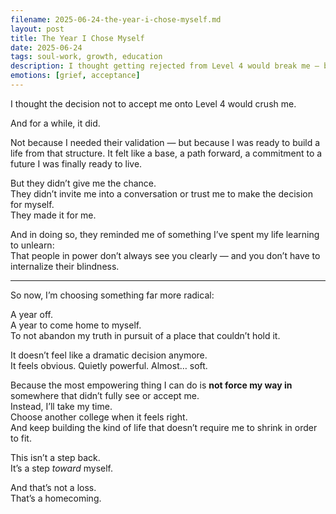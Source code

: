 ```yaml
---
filename: 2025-06-24-the-year-i-chose-myself.md
layout: post
title: The Year I Chose Myself
date: 2025-06-24
tags: soul-work, growth, education
description: I thought getting rejected from Level 4 would break me — but instead, it gave me the clarity to choose something far more important: myself.
emotions: [grief, acceptance]
---
```


I thought the decision not to accept me onto Level 4 would crush me.

And for a while, it did.

Not because I needed their validation — but because I was ready to build a life from that structure. It felt like a base, a path forward, a commitment to a future I was finally ready to live.

But they didn’t give me the chance.  
They didn’t invite me into a conversation or trust me to make the decision for myself.  
They made it for me.

And in doing so, they reminded me of something I’ve spent my life learning to unlearn:  
That people in power don’t always see you clearly — and you don’t have to internalize their blindness.

---

So now, I’m choosing something far more radical:

A year off.  
A year to come home to myself.  
To not abandon my truth in pursuit of a place that couldn’t hold it.

It doesn’t feel like a dramatic decision anymore.  
It feels obvious. Quietly powerful. Almost… soft.

Because the most empowering thing I can do is **not force my way in** somewhere that didn’t fully see or accept me.  
Instead, I’ll take my time.  
Choose another college when it feels right.  
And keep building the kind of life that doesn’t require me to shrink in order to fit.

This isn’t a step back.  
It’s a step *toward* myself.

And that’s not a loss.  
That’s a homecoming.
